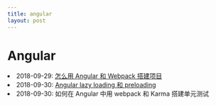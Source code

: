 ```yaml
---
title: angular
layout: post
---
```

# Angular

<li>2018-09-29: <a href="/2018/09/29/angular-webpack.html">怎么用 Angular 和 Webpack 搭建项目</a></li>

<li>2018-09-30: <a href="/2018/09/30/angular-lazy-loading.html">Angular lazy loading 和 preloading</a></li>

<li>2018-09-30: <a>如何在 Angular 中用 webpack 和 Karma 搭建单元测试</a></li>